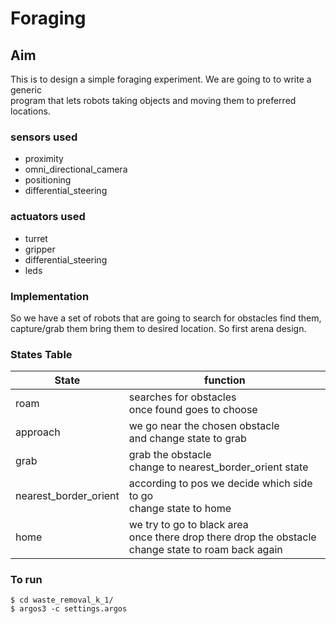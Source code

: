# Foraging

## Aim

This is to design a simple foraging experiment. We are going to to write a generic  
program that lets robots taking objects and moving them to preferred locations.  

### sensors used

* proximity
* omni_directional_camera
* positioning
* differential_steering

### actuators used

* turret
* gripper
* differential_steering
* leds

### Implementation

So we have a set of robots that are going to search for obstacles find them,  
capture/grab them bring them to desired location. So first arena design.


### States Table

State | function
--- | ---
roam | searches for obstacles <br> once found goes to choose | chooses the closest obstacle <br> orientation of robot is set toward the choosen obstacle <br> state is changed to approach
approach | we go near the chosen obstacle <br> and change state to grab
grab | grab the obstacle<br> change to nearest_border_orient state
nearest_border_orient | according to pos we decide which side to go<br>change state to home
home | we try to go to black area<br> once there drop there drop the obstacle<br>change state to roam back again

### To run

```
$ cd waste_removal_k_1/
$ argos3 -c settings.argos
```
